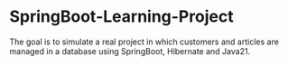 # SpringBoot-Learning-Project
The goal is to simulate a real project in which customers and articles are managed in a database using SpringBoot, Hibernate and Java21.

